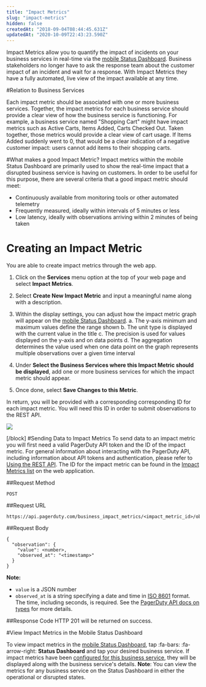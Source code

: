 ```yaml
---
title: "Impact Metrics"
slug: "impact-metrics"
hidden: false
createdAt: "2018-09-04T08:44:45.631Z"
updatedAt: "2020-10-09T22:43:23.590Z"
---
```

Impact Metrics allow you to quantify the impact of incidents on your business services in real-time via the [mobile Status Dashboard](https://support.pagerduty.com/docs/impact-metrics#view-impact-metrics-in-the-mobile-status-dashboard). Business stakeholders no longer have to ask the response team about the customer impact of an incident and wait for a response. With Impact Metrics they have a fully automated, live view of the impact available at any time.

#Relation to Business Services

Each impact metric should be associated with one or more business services. Together, the impact metrics for each business service should provide a clear view of how the business service is functioning. For example, a business service named "Shopping Cart" might have impact metrics such as Active Carts, Items Added, Carts Checked Out. Taken together, those metrics would provide a clear view of cart usage. If Items Added suddenly went to 0, that would be a clear indication of a negative customer impact: users cannot add items to their shopping carts.

#What makes a good Impact Metric?
Impact metrics within the mobile Status Dashboard are primarily used to show the real-time impact that a disrupted business service is having on customers. In order to be useful for this purpose, there are several criteria that a good impact metric should meet:
  * Continuously available from monitoring tools or other automated telemetry
  * Frequently measured, ideally within intervals of 5 minutes or less
  * Low latency, ideally with observations arriving within 2 minutes of being taken
 

# Creating an Impact Metric

You are able to create impact metrics through the web app.

1. Click on the **Services** menu option at the top of your web page and select **Impact Metrics**.
2. Select **Create New Impact Metric** and input a meaningful name along with a description.
3. Within the display settings, you can adjust how the impact metric graph will appear on the [mobile Status Dashboard](https://support.pagerduty.com/docs/using-mobile-status-dashboard).
     a. The y-axis minimum and maximum values define the range shown
     b. The unit type is displayed with the current value in the title
     c. The precision is used for values displayed on the y-axis and on data points
     d. The aggregation determines the value used when one data point on the graph represents multiple observations over a given time interval


4. Under **Select the Business Services where this Impact Metric should be displayed**, add one or more business services for which the impact metric should appear.
5. Once done, select **Save Changes to this Metric**.

In return, you will be provided with a corresponding corresponding ID for each impact metric. You will need this ID in order to submit observations to the REST API.

![](https://files.readme.io/dd83835-impact-metrics-details.png)

[/block]
#Sending Data to Impact Metrics
To send data to an impact metric you will first need a valid PagerDuty API token and the ID of the impact metric. For general information about interacting with the PagerDuty API, including information about API tokens and authentication, please refer to [Using the REST API](doc:using-the-api). The ID for the impact metric can be found in the [Impact Metrics list](https://support.pagerduty.com/v1/docs/impact-metrics#section-creating-an-impact-metric) on the web application.

##Request Method
```
POST
```

##Request URL

```
https://api.pagerduty.com/business_impact_metrics/<impact_metric_id>/observations
```

##Request Body

```
{
  "observation": {
    "value": <number>,
    "observed_at": "<timestamp>"
  }
}
```

**Note:**
* `value` is a JSON number
* `observed_at` is a string specifying a date and time in [ISO 8601](https://en.wikipedia.org/wiki/ISO_8601) format. The time, including seconds, is required. See the [PagerDuty API docs on types](https://v2.developer.pagerduty.com/docs/types#datetime) for more details.

##Response Code
HTTP 201 will be returned on success.

#View Impact Metrics in the Mobile Status Dashboard

To view impact metrics in the [mobile Status Dashboard](https://support.pagerduty.com/docs/using-mobile-status-dashboard), tap :fa-bars: :fa-arrow-right: **Status Dashboard** and tap your desired business service. If impact metrics have been [configured for this business service](https://support.pagerduty.com/docs/impact-metrics#creating-an-impact-metric), they will be displayed along with the business service's details. **Note**: You can view the metrics for any business service on the Status Dashboard in either the operational or disrupted states.